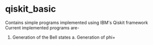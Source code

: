 # qiskit_basic
Contains simple programs implemented using IBM's Qiskit framework
Current implemented programs are-
1. Generation of the Bell states
   a. Generation of phi+
